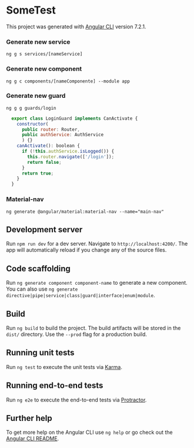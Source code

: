 # SomeTest

This project was generated with [Angular CLI](https://github.com/angular/angular-cli) version 7.2.1.

### Generate new service
    ng g s services/[nameService]

### Generate new component
    ng g c components/[nameComponente] --module app

### Generate new guard
    ng g g guards/login

``` js
  export class LoginGuard implements CanActivate {
    constructor(
      public router: Router,
      public authService: AuthService
      ) {}
    canActivate(): boolean {
      if (!this.authService.isLogged()) {
        this.router.navigate(['/login']);
        return false;
      }
      return true;
    }
  }
```
### Material-nav

    ng generate @angular/material:material-nav --name="main-nav"

## Development server

Run `npm run dev` for a dev server. Navigate to `http://localhost:4200/`. The app will automatically reload if you change any of the source files.

## Code scaffolding

Run `ng generate component component-name` to generate a new component. You can also use `ng generate directive|pipe|service|class|guard|interface|enum|module`.

## Build

Run `ng build` to build the project. The build artifacts will be stored in the `dist/` directory. Use the `--prod` flag for a production build.

## Running unit tests

Run `ng test` to execute the unit tests via [Karma](https://karma-runner.github.io).

## Running end-to-end tests

Run `ng e2e` to execute the end-to-end tests via [Protractor](http://www.protractortest.org/).

## Further help

To get more help on the Angular CLI use `ng help` or go check out the [Angular CLI README](https://github.com/angular/angular-cli/blob/master/README.md).
